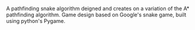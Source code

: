 A pathfinding snake algorithm deigned and creates on a variation of the A* pathfinding algorithm. Game design based on Google's snake game, built using python's Pygame.
